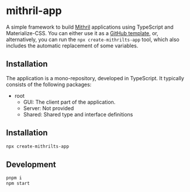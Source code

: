 # mithril-app

A simple framework to build [Mithril](https://mithril.js.org) applications using TypeScript and Materialize-CSS. You can either use it as a [GitHub template](https://docs.github.com/en/repositories/creating-and-managing-repositories/creating-a-repository-from-a-template), or, alternatively, you can run the `npx create-mithrilts-app` tool, which also includes the automatic replacement of some variables.

## Installation

The application is a mono-repository, developed in TypeScript. It typically consists of the following packages:

- root
  - GUI: The client part of the application. 
  - Server: Not provided
  - Shared: Shared type and interface definitions

## Installation

```bash
npx create-mithrilts-app
```

## Development

```bash
pnpm i
npm start
```
